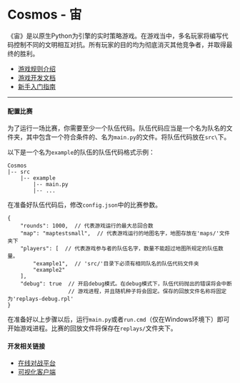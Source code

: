 # Cosmos - 宙

《宙》是以原生Python为引擎的实时策略游戏。在游戏当中，多名玩家将编写代码控制不同的文明相互对抗。所有玩家的目的均为彻底消灭其他竞争者，并取得最终的胜利。


- [游戏规则介绍](https://docs.misaka17032.com/)
- [游戏开发文档](https://docs.misaka17032.com/documents/)
- [新手入门指南](https://docs.misaka17032.com/brief.html)

-----

#### 配置比赛

为了运行一场比赛，你需要至少一个队伍代码。队伍代码应当是一个名为队名的文件夹，其中包含一个符合条件的、名为`main.py`的文件。将队伍代码放在`src\`下。

以下是一个名为`example`的队伍的队伍代码格式示例：

```
Cosmos
|-- src
    |-- example
        |-- main.py
        |-- ...
```
在准备好队伍代码后，修改`config.json`中的比赛参数。

```
{
	"rounds": 1000,  // 代表游戏运行的最大总回合数
	"map": "maptestsmall",  // 代表游戏运行的地图名字，地图存放在'maps/'文件夹下
	"players": [  // 代表游戏参与者的队伍名字，数量不能超过地图所规定的队伍数量。
		"example1",  // 'src/'目录下必须有相同队名的队伍代码文件夹
		"example2"
	],
	"debug": true  // 开启debug模式。在debug模式下，队伍代码抛出的错误将会中断
	               // 游戏进程，并且随机种子将会固定。保存的回放文件名称将固定为'replays-debug.rpl'
}
```

在准备好以上步骤以后，运行`main.py`或者`run.cmd`（仅在Windows环境下）即可开始游戏进程。比赛的回放文件将保存在`replays/`文件夹下。

#### 开发相关链接

- [在线对战平台](https://cosmos.misaka17032.com/)
- [可视化客户端](https://github.com/NGMAAAYO/Cosmos-Client)
